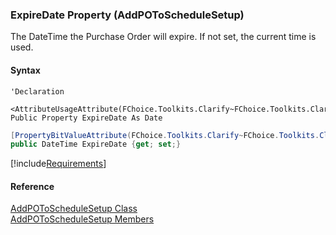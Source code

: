 ﻿### ExpireDate Property (AddPOToScheduleSetup)

The DateTime the Purchase Order will expire. If not set, the current time is used.

#### Syntax

```vbnet
'Declaration

<AttributeUsageAttribute(FChoice.Toolkits.Clarify~FChoice.Toolkits.Clarify.PropertyBitValueAttribute.md)>
Public Property ExpireDate As Date
```

```csharp
[PropertyBitValueAttribute(FChoice.Toolkits.Clarify~FChoice.Toolkits.Clarify.PropertyBitValueAttribute.md)]
public DateTime ExpireDate {get; set;}
```

[!include[Requirements](../partials/requirements.md)]

#### Reference

[AddPOToScheduleSetup Class](FChoice.Toolkits.Clarify~FChoice.Toolkits.Clarify.Contracts.AddPOToScheduleSetup.md)  
[AddPOToScheduleSetup Members](FChoice.Toolkits.Clarify~FChoice.Toolkits.Clarify.Contracts.AddPOToScheduleSetup_members.md)